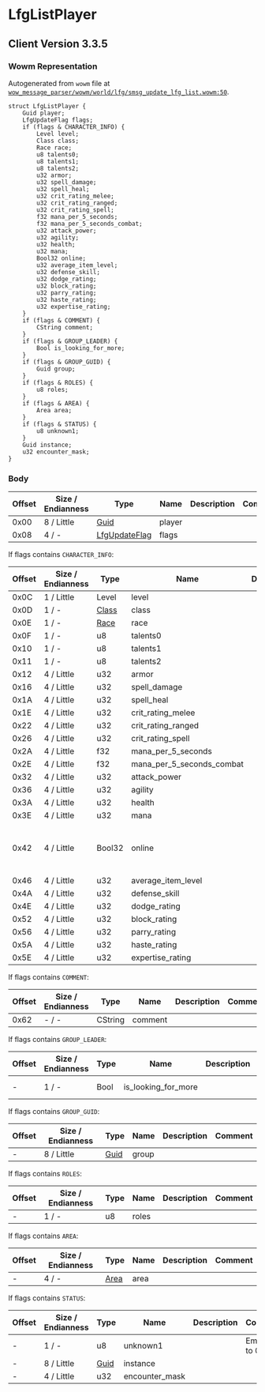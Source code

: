 # LfgListPlayer

## Client Version 3.3.5

### Wowm Representation

Autogenerated from `wowm` file at [`wow_message_parser/wowm/world/lfg/smsg_update_lfg_list.wowm:50`](https://github.com/gtker/wow_messages/tree/main/wow_message_parser/wowm/world/lfg/smsg_update_lfg_list.wowm#L50).
```rust,ignore
struct LfgListPlayer {
    Guid player;
    LfgUpdateFlag flags;
    if (flags & CHARACTER_INFO) {
        Level level;
        Class class;
        Race race;
        u8 talents0;
        u8 talents1;
        u8 talents2;
        u32 armor;
        u32 spell_damage;
        u32 spell_heal;
        u32 crit_rating_melee;
        u32 crit_rating_ranged;
        u32 crit_rating_spell;
        f32 mana_per_5_seconds;
        f32 mana_per_5_seconds_combat;
        u32 attack_power;
        u32 agility;
        u32 health;
        u32 mana;
        Bool32 online;
        u32 average_item_level;
        u32 defense_skill;
        u32 dodge_rating;
        u32 block_rating;
        u32 parry_rating;
        u32 haste_rating;
        u32 expertise_rating;
    }
    if (flags & COMMENT) {
        CString comment;
    }
    if (flags & GROUP_LEADER) {
        Bool is_looking_for_more;
    }
    if (flags & GROUP_GUID) {
        Guid group;
    }
    if (flags & ROLES) {
        u8 roles;
    }
    if (flags & AREA) {
        Area area;
    }
    if (flags & STATUS) {
        u8 unknown1;
    }
    Guid instance;
    u32 encounter_mask;
}
```
### Body

| Offset | Size / Endianness | Type | Name | Description | Comment |
| ------ | ----------------- | ---- | ---- | ----------- | ------- |
| 0x00 | 8 / Little | [Guid](../spec/packed-guid.md) | player |  |  |
| 0x08 | 4 / - | [LfgUpdateFlag](lfgupdateflag.md) | flags |  |  |

If flags contains `CHARACTER_INFO`:

| Offset | Size / Endianness | Type | Name | Description | Comment |
| ------ | ----------------- | ---- | ---- | ----------- | ------- |
| 0x0C | 1 / Little | Level | level |  |  |
| 0x0D | 1 / - | [Class](class.md) | class |  |  |
| 0x0E | 1 / - | [Race](race.md) | race |  |  |
| 0x0F | 1 / - | u8 | talents0 |  |  |
| 0x10 | 1 / - | u8 | talents1 |  |  |
| 0x11 | 1 / - | u8 | talents2 |  |  |
| 0x12 | 4 / Little | u32 | armor |  |  |
| 0x16 | 4 / Little | u32 | spell_damage |  |  |
| 0x1A | 4 / Little | u32 | spell_heal |  |  |
| 0x1E | 4 / Little | u32 | crit_rating_melee |  |  |
| 0x22 | 4 / Little | u32 | crit_rating_ranged |  |  |
| 0x26 | 4 / Little | u32 | crit_rating_spell |  |  |
| 0x2A | 4 / Little | f32 | mana_per_5_seconds |  |  |
| 0x2E | 4 / Little | f32 | mana_per_5_seconds_combat |  |  |
| 0x32 | 4 / Little | u32 | attack_power |  |  |
| 0x36 | 4 / Little | u32 | agility |  |  |
| 0x3A | 4 / Little | u32 | health |  |  |
| 0x3E | 4 / Little | u32 | mana |  |  |
| 0x42 | 4 / Little | Bool32 | online |  | azerothcore: talentpoints, used as online/offline marker :D |
| 0x46 | 4 / Little | u32 | average_item_level |  |  |
| 0x4A | 4 / Little | u32 | defense_skill |  |  |
| 0x4E | 4 / Little | u32 | dodge_rating |  |  |
| 0x52 | 4 / Little | u32 | block_rating |  |  |
| 0x56 | 4 / Little | u32 | parry_rating |  |  |
| 0x5A | 4 / Little | u32 | haste_rating |  |  |
| 0x5E | 4 / Little | u32 | expertise_rating |  |  |

If flags contains `COMMENT`:

| Offset | Size / Endianness | Type | Name | Description | Comment |
| ------ | ----------------- | ---- | ---- | ----------- | ------- |
| 0x62 | - / - | CString | comment |  |  |

If flags contains `GROUP_LEADER`:

| Offset | Size / Endianness | Type | Name | Description | Comment |
| ------ | ----------------- | ---- | ---- | ----------- | ------- |
| - | 1 / - | Bool | is_looking_for_more |  | emu sets to true. |

If flags contains `GROUP_GUID`:

| Offset | Size / Endianness | Type | Name | Description | Comment |
| ------ | ----------------- | ---- | ---- | ----------- | ------- |
| - | 8 / Little | [Guid](../spec/packed-guid.md) | group |  |  |

If flags contains `ROLES`:

| Offset | Size / Endianness | Type | Name | Description | Comment |
| ------ | ----------------- | ---- | ---- | ----------- | ------- |
| - | 1 / - | u8 | roles |  |  |

If flags contains `AREA`:

| Offset | Size / Endianness | Type | Name | Description | Comment |
| ------ | ----------------- | ---- | ---- | ----------- | ------- |
| - | 4 / - | [Area](area.md) | area |  |  |

If flags contains `STATUS`:

| Offset | Size / Endianness | Type | Name | Description | Comment |
| ------ | ----------------- | ---- | ---- | ----------- | ------- |
| - | 1 / - | u8 | unknown1 |  | Emus set to 0. |
| - | 8 / Little | [Guid](../spec/packed-guid.md) | instance |  |  |
| - | 4 / Little | u32 | encounter_mask |  |  |

